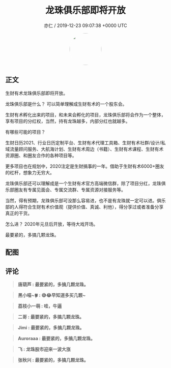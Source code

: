 <h1 align="center">龙珠俱乐部即将开放</h1>
<p align="center">
    <a>亦仁 / 2019-12-23 09:07:38 &#43;0000 UTC</a>
</p>

<div align="center">
    <img src="https://images.zsxq.com/Fn3NQqCN8nuGF86yZPXSbEsl0mb3?e=1590940799&amp;token=kIxbL07-8jAj8w1n4s9zv64FuZZNEATmlU_Vm6zD:pfbNc8W3hS0oYG_hyXXh_rHMHuc=" width="100" height="100" style="border:1px solid;border-radius:50%; color:#ffffff"/>
</div>

## 正文

<div>
  

生财有术龙珠俱乐部即将开放。

龙珠俱乐部是什么？ 可以简单理解成生财有术的一个股东会。

生财有术孵化出来的项目，和未来会孵化的项目，龙珠俱乐部将会作为一个整体，享有项目的分红权，当然，持有龙珠越多，内部分红也就越多。

有哪些可能的项目？ 

生财日历2021、行业日历定制平台、生财有术代理工具箱、生财有术社群/设计/私域流量顾问服务、大航海计划、生财有术周边（书籍）、生财有术课程、生财有术资源圈、和圈友合作的各种项目等。

更多项目也在规划中，2020注定是生财搞事的一年。借助于生财有术6000&#43;圈友的杠杆，想象力无穷大。

龙珠俱乐部还可以理解成是一个生财有术官方高端微信群，除了项目分红，龙珠俱乐部圈友有专属见面会、专属交流群、专属资源对接服务等。

当然，得有预期，龙珠俱乐部可没那么容易进，也不是有龙珠就一定可以进。俱乐部的人得符合生财有术价值观（提供价值、真诚、利他），得分享过或者准备分享真正的干货。

怎么进？ 2020年元旦后开放，等待大戏开场。

最要紧的，多搞几颗龙珠。
</div>

## 配图
<div class="image" align="center">

</div>

## 评论

<div align="left">
<div>

<blockquote >
<span> <strong>唐葫芦 : 最要紧的，多搞几颗龙珠。 </strong></span>
</blockquote>

<blockquote >
<span> <strong>黑小喵~🍀 : 😅😂早知道多买几颗~ </strong></span>
</blockquote>

<blockquote >
<span> <strong>荔枝小一萌 : 哇，牛逼 </strong></span>
</blockquote>

<blockquote >
<span> <strong>二哥 : 最要紧的，多搞几颗龙珠。 </strong></span>
</blockquote>

<blockquote >
<span> <strong>Jimi : 最要紧的，多搞几颗龙珠。 </strong></span>
</blockquote>

<blockquote >
<span> <strong>Auroraaa : 最要紧的，多搞几颗龙珠。 </strong></span>
</blockquote>

<blockquote >
<span> <strong>飞 : 龙珠股市迎来一波大涨 </strong></span>
</blockquote>

<blockquote >
<span> <strong>张秋兴 : 最要紧的，多搞几颗龙珠。 </strong></span>
</blockquote>

</div>
</div>